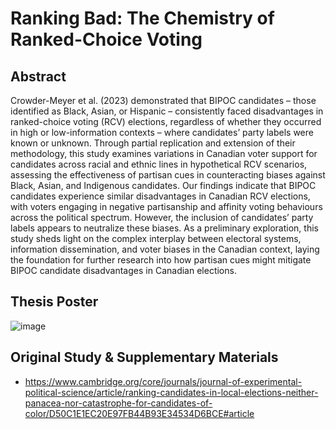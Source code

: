 # Ranking Bad: The Chemistry of Ranked-Choice Voting
## Abstract
Crowder-Meyer et al. (2023) demonstrated that BIPOC candidates – those identified as Black, Asian, or Hispanic – consistently faced disadvantages in ranked-choice voting (RCV) elections, regardless of whether they occurred in high or low-information contexts – where candidates’ party labels were known or unknown. Through partial replication and extension of their methodology, this study examines variations in Canadian voter support for candidates across racial and ethnic lines in hypothetical RCV scenarios, assessing the effectiveness of partisan cues in counteracting biases against Black, Asian, and Indigenous candidates. Our findings indicate that BIPOC candidates experience similar disadvantages in Canadian RCV elections, with voters engaging in negative partisanship and affinity voting behaviours across the political spectrum. However, the inclusion of candidates’ party labels appears to neutralize these biases. As a preliminary exploration, this study sheds light on the complex interplay between electoral systems, information dissemination, and voter biases in the Canadian context, laying the foundation for further research into how partisan cues might mitigate BIPOC candidate disadvantages in Canadian elections.

## Thesis Poster
![image](https://github.com/user-attachments/assets/a9dea974-6100-4397-8b7b-a43c4c12b842)

## Original Study & Supplementary Materials
- https://www.cambridge.org/core/journals/journal-of-experimental-political-science/article/ranking-candidates-in-local-elections-neither-panacea-nor-catastrophe-for-candidates-of-color/D50C1E1EC20E97FB44B93E34534D6BCE#article

